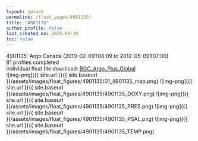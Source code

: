 ```yaml
---
layout: splash
permalink: /float_pages/4901135/
title: "4901135"
author_profile: false
last_created_on: 2025-09-30
toc: false
---
```

 
4901135: Argo Canada (2010-02-09T06:09 to 2012-05-09T07:00)\
81 profiles completed\
Individual float file download: [BGC_Argo_Plus_Global](https://ftp.soest.hawaii.edu/bgc_argo_plus/Individual_Floats/outliers_removed/4901135_Sprof_processed.nc)\
![img-png]({{ site.url }}{{ site.baseurl }}/assets/images/float_figures/4901135/01_4901135_map.png)
![img-png]({{ site.url }}{{ site.baseurl }}/assets/images/float_figures/4901135/4901135_DOXY.png)
![img-png]({{ site.url }}{{ site.baseurl }}/assets/images/float_figures/4901135/4901135_PRES.png)
![img-png]({{ site.url }}{{ site.baseurl }}/assets/images/float_figures/4901135/4901135_PSAL.png)
![img-png]({{ site.url }}{{ site.baseurl }}/assets/images/float_figures/4901135/4901135_TEMP.png)
